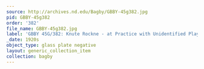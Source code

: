 ```yaml
---
source: http://archives.nd.edu/Bagby/GBBY-45g382.jpg
pid: GBBY-45g382
order: '382'
file_name: GBBY-45g382.jpg
label: 'GBBY 45G/382: Knute Rockne - at Practice with Unidentified Players - c1920s'
_date: 1920s
object_type: glass plate negative
layout: generic_collection_item
collection: bagby
---
```

